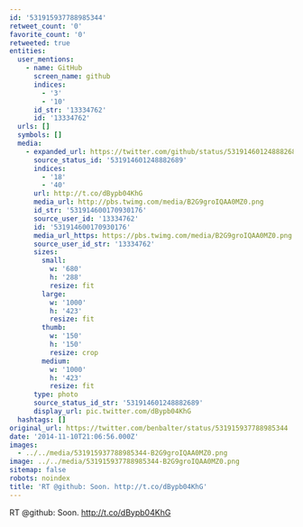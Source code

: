 ```yaml
---
id: '531915937788985344'
retweet_count: '0'
favorite_count: '0'
retweeted: true
entities:
  user_mentions:
    - name: GitHub
      screen_name: github
      indices:
        - '3'
        - '10'
      id_str: '13334762'
      id: '13334762'
  urls: []
  symbols: []
  media:
    - expanded_url: https://twitter.com/github/status/531914601248882689/photo/1
      source_status_id: '531914601248882689'
      indices:
        - '18'
        - '40'
      url: http://t.co/dBypb04KhG
      media_url: http://pbs.twimg.com/media/B2G9groIQAA0MZ0.png
      id_str: '531914600170930176'
      source_user_id: '13334762'
      id: '531914600170930176'
      media_url_https: https://pbs.twimg.com/media/B2G9groIQAA0MZ0.png
      source_user_id_str: '13334762'
      sizes:
        small:
          w: '680'
          h: '288'
          resize: fit
        large:
          w: '1000'
          h: '423'
          resize: fit
        thumb:
          w: '150'
          h: '150'
          resize: crop
        medium:
          w: '1000'
          h: '423'
          resize: fit
      type: photo
      source_status_id_str: '531914601248882689'
      display_url: pic.twitter.com/dBypb04KhG
  hashtags: []
original_url: https://twitter.com/benbalter/status/531915937788985344
date: '2014-11-10T21:06:56.000Z'
images:
  - ../../media/531915937788985344-B2G9groIQAA0MZ0.png
image: ../../media/531915937788985344-B2G9groIQAA0MZ0.png
sitemap: false
robots: noindex
title: 'RT @github: Soon. http://t.co/dBypb04KhG'
---
```


RT @github: Soon. http://t.co/dBypb04KhG
